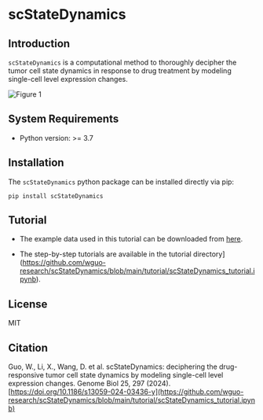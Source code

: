 # scStateDynamics

## Introduction
`scStateDynamics` is a computational method to thoroughly decipher the tumor cell state dynamics in response to drug treatment by modeling single-cell level expression changes.

![Figure 1](https://github.com/user-attachments/assets/e6c5d9ca-0b7f-4d00-81a3-32a3a3706ffe)



## System Requirements
- Python version: >= 3.7



## Installation

The `scStateDynamics` python package can be installed directly via pip:
```
pip install scStateDynamics
```



## Tutorial

- The example data used in this tutorial can be downloaded from [here](https://cloud.tsinghua.edu.cn/f/7d0fe271927a48eca3ee/?dl=1).
	
- The step-by-step tutorials are available in the tutorial directory](https://github.com/wguo-research/scStateDynamics/blob/main/tutorial/scStateDynamics_tutorial.ipynb).



## License
MIT


## Citation
Guo, W., Li, X., Wang, D. et al. scStateDynamics: deciphering the drug-responsive tumor cell state dynamics by modeling single-cell level expression changes. Genome Biol 25, 297 (2024). [https://doi.org/10.1186/s13059-024-03436-y](https://github.com/wguo-research/scStateDynamics/blob/main/tutorial/scStateDynamics_tutorial.ipynb)
